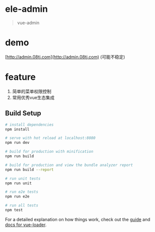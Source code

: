 # ele-admin

> vue-admin


# demo 
 [http://admin.08tj.com](http://admin.08tj.com) (可能不稳定)

# feature
1. 简单的菜单权限控制
2. 常用优秀vue生态集成

## Build Setup

``` bash
# install dependencies
npm install

# serve with hot reload at localhost:8080
npm run dev

# build for production with minification
npm run build

# build for production and view the bundle analyzer report
npm run build --report

# run unit tests
npm run unit

# run e2e tests
npm run e2e

# run all tests
npm test
```

For a detailed explanation on how things work, check out the [guide](http://vuejs-templates.github.io/webpack/) and [docs for vue-loader](http://vuejs.github.io/vue-loader).

